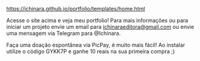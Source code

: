 https://ichinara.github.io/portfolio/templates/home.html

Acesse o site acima e veja meu portfolio! 
Para mais informações ou para iniciar um projeto envie um email para ichinaraeditora@gmail.com ou envie uma mensagem via Telegram para @Ichinara.


Faça uma doação espontânea via PicPay, é muito mais fácil! Ao instalar utilize o código GYKK7P e ganhe 10 reais na sua primeira compra ;)
